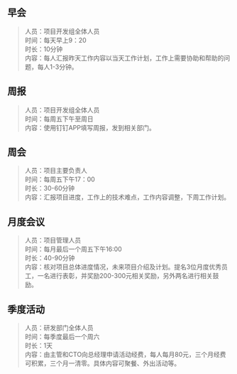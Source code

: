 ## 早会
> 人员：项目开发组全体人员<br/>
> 时间：每天早上9：20<br/>
> 时长：10分钟<br/>
> 内容：每人汇报昨天工作内容以当天工作计划，工作上需要协助和帮助的问题，每人1-3分钟。<br/>

## 周报
> 人员：项目开发组全体人员<br/>
> 时间：每周五下午至周日<br/>
> 内容：使用钉钉APP填写周报，发到相关部门。<br/>

## 周会
> 人员：项目主要负责人<br/>
> 时间：每周五下午17：00<br/>
> 时长：30-60分钟<br/>
> 内容：汇报项目进度，工作上的技术难点，工作内容调整，下周工作计划。<br/>

## 月度会议
> 人员：项目管理人员<br/>
> 时间：每月最后一个周五下午16:00<br/>
> 时长：40-90分钟<br/>
> 内容：核对项目总体进度情况，未来项目介绍及计划。提名3位月度优秀员工，一名进行表彰，并奖励200-300元相关奖励，另外两名进行相关鼓励。<br/>

## 季度活动
> 人员：研发部门全体人员<br/>
> 时间：每季度最后一个周六<br/>
> 时长：1天<br/>
> 内容：由主管和CTO向总经理申请活动经费，每人每月80元，三个月经费可积累，三个月一清零。具体内容可聚餐、外出活动等。<br/>